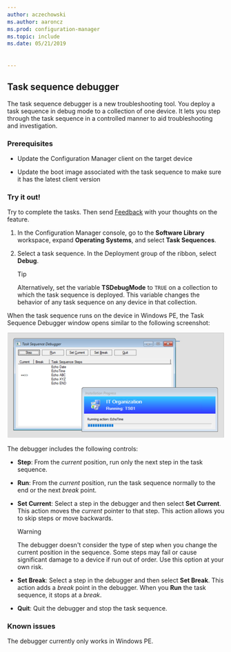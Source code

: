 ```yaml
---
author: aczechowski
ms.author: aaroncz
ms.prod: configuration-manager
ms.topic: include
ms.date: 05/21/2019


---
```


## <a name="bkmk_tsdebug"></a> Task sequence debugger

<!--3612274-->

The task sequence debugger is a new troubleshooting tool. You deploy a task sequence in debug mode to a collection of one device. It lets you step through the task sequence in a controlled manner to aid troubleshooting and investigation.

### Prerequisites

- Update the Configuration Manager client on the target device

- Update the boot image associated with the task sequence to make sure it has the latest client version

### Try it out!

Try to complete the tasks. Then send [Feedback](../../../../understand/find-help.md#product-feedback) with your thoughts on the feature.

1. In the Configuration Manager console, go to the **Software Library** workspace, expand **Operating Systems**, and select **Task Sequences**.
1. Select a task sequence. In the Deployment group of the ribbon, select **Debug**.

    > [!Tip]  
    > Alternatively, set the variable **TSDebugMode** to `TRUE` on a collection to which the task sequence is deployed. This variable changes the behavior of any task sequence on any device in that collection.  

When the task sequence runs on the device in Windows PE, the Task Sequence Debugger window opens similar to the following screenshot:

![Screenshot of Task Sequence Debugger](../../media/3612274-tsdebug.png)

The debugger includes the following controls:

- **Step**: From the *current* position, run only the next step in the task sequence.  

- **Run**: From the *current* position, run the task sequence normally to the end or the next *break* point.  

- **Set Current**: Select a step in the debugger and then select **Set Current**. This action moves the *current* pointer to that step. This action allows you to skip steps or move backwards.  

    > [!Warning]  
    > The debugger doesn't consider the type of step when you change the current position in the sequence. Some steps may fail or cause significant damage to a device if run out of order. Use this option at your own risk.  

- **Set Break**: Select a step in the debugger and then select **Set Break**. This action adds a *break* point in the debugger. When you **Run** the task sequence, it stops at a *break*.  

- **Quit**: Quit the debugger and stop the task sequence.  

### Known issues

The debugger currently only works in Windows PE.
